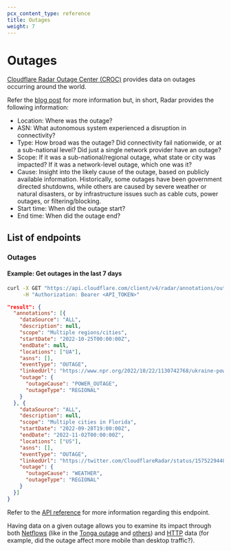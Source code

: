 ```yaml
---
pcx_content_type: reference
title: Outages
weight: 7
---
```


# Outages

[Cloudflare Radar Outage Center (CROC)](https://radar.cloudflare.com/outage-center) provides data on outages occurring around the world.

Refer the [blog post](https://blog.cloudflare.com/announcing-cloudflare-radar-outage-center/) for more information but, in short, Radar provides the following information:

- Location: Where was the outage?
- ASN: What autonomous system experienced a disruption in connectivity?
- Type: How broad was the outage? Did connectivity fail nationwide, or at a sub-national level? Did just a single network provider have an outage?
- Scope: If it was a sub-national/regional outage, what state or city was impacted? If it was a network-level outage, which one was it?
- Cause: Insight into the likely cause of the outage, based on publicly available information. Historically, some outages have been government directed shutdowns, while others are caused by severe weather or natural disasters, or by infrastructure issues such as cable cuts, power outages, or filtering/blocking.
- Start time: When did the outage start?
- End time: When did the outage end?

## List of endpoints

### Outages

#### Example: Get outages in the last 7 days

```bash
curl -X GET "https://api.cloudflare.com/client/v4/radar/annotations/outages?limit=5&offset=0&dateRange=7d&format=json" \
     -H "Authorization: Bearer <API_TOKEN>"
```

```json
"result": {
  "annotations": [{
    "dataSource": "ALL",
    "description": null,
    "scope": "Multiple regions/cities",
    "startDate": "2022-10-25T00:00:00Z",
    "endDate": null,
    "locations": ["UA"],
    "asns": [],
    "eventType": "OUTAGE",
    "linkedUrl": "https://www.npr.org/2022/10/22/1130742768/ukraine-power-grid-outages-record-damage",
    "outage": {
      "outageCause": "POWER_OUTAGE",
      "outageType": "REGIONAL"
    }
  }, {
    "dataSource": "ALL",
    "description": null,
    "scope": "Multiple cities in Florida",
    "startDate": "2022-09-28T19:00:00Z",
    "endDate": "2022-11-02T00:00:00Z",
    "locations": ["US"],
    "asns": [],
    "eventType": "OUTAGE",
    "linkedUrl": "https://twitter.com/CloudflareRadar/status/1575229448353349632",
    "outage": {
      "outageCause": "WEATHER",
      "outageType": "REGIONAL"
    }
  }]
}
```

Refer to the [API reference](https://developers.cloudflare.com/api/operations/radar-annotations-get-outages-annotations) for more information regarding this endpoint.

Having data on a given outage allows you to examine its impact through both [Netflows](/radar/investigate/netflows) (like in the [Tonga outage](/radar/get-started/making-comparisons/#using-specific-timestamps) and [others](https://blog.cloudflare.com/q3-2022-internet-disruption-summary/)) and [HTTP](/radar/investigate/http-requests) data (for example, did the outage affect more mobile than desktop traffic?).
